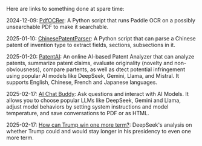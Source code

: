 Here are links to something done at spare time:

2024-12-09: [PdfOCRer](https://github.com/msmarkgu/PdfOCRer): A Python script that runs Paddle OCR on a possibly unsearchable PDF to make it searchable. 

2025-01-10: [ChinesePatentParser](https://github.com/msmarkgu/ChinesePatentParser): A Python script that can parse a Chinese patent of invention type to extract fields, sections, subsections in it. 

2025-01-20: <a href="https://gemlight.42web.io/PatentAI/patent_analysis.php" target="_blank">PatentAI</a>: An online AI-based Patent Analyzer that can analyze patents, summarize patent claims, evaluate originality (novelty and non-obviousness), compare partents, as well as dtect potential infringement using popular AI models like DeepSeek, Gemini, Llama, and Mistral. It supports English, Chinese, French and Japanese languages. 

2025-02-17: <a href="https://gemlight.42web.io/AIBuddy/index.php" target="_blank">AI Chat Buddy</a>: Ask questions and interact with AI Models. It allows you to choose popular LLMs like DeepSeek, Gemini and Llama, adjust model behaviors by setting system instructions and model temperature, and save conversations to PDF or as HTML.

2025-02-17: <a href="./Chat-with-DeepSeek-Trump-one-more-term.html" target="_blank">How can Trump win one more term?</a>: DeepSeek's analysis on whether Trump could and would stay longer in his presidency to even one more term.
